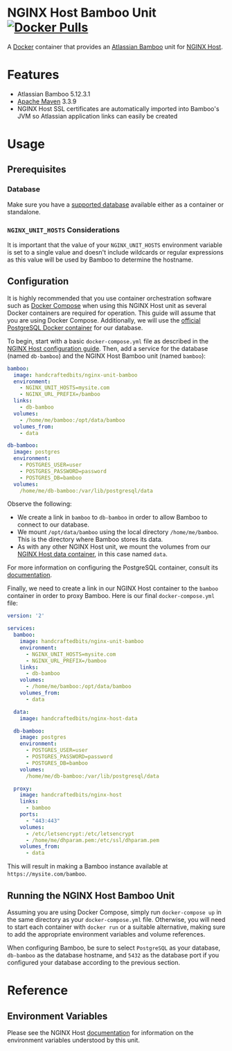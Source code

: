 # NGINX Host Bamboo Unit [![Docker Pulls](https://img.shields.io/docker/stars/handcraftedbits/nginx-unit-bamboo.svg?maxAge=2592000)](https://hub.docker.com/r/handcraftedbits/nginx-unit-bamboo)

A [Docker](https://www.docker.com) container that provides an
[Atlassian Bamboo](https://www.atlassian.com/software/bamboo) unit for
[NGINX Host](https://github.com/handcraftedbits/docker-nginx-host).

# Features

* Atlassian Bamboo 5.12.3.1
* [Apache Maven](https://maven.apache.org) 3.3.9
* NGINX Host SSL certificates are automatically imported into Bamboo's JVM so Atlassian application links can easily
  be created

# Usage

## Prerequisites

### Database

Make sure you have a
[supported database](https://confluence.atlassian.com/bamboo/connecting-bamboo-to-an-external-database-289276815.html)
available either as a container or standalone.

### `NGINX_UNIT_HOSTS` Considerations

It is important that the value of your `NGINX_UNIT_HOSTS` environment variable is set to a single value and doesn't
include wildcards or regular expressions as this value will be used by Bamboo to determine the hostname.

## Configuration

It is highly recommended that you use container orchestration software such as
[Docker Compose](https://www.docker.com/products/docker-compose) when using this NGINX Host unit as several Docker
containers are required for operation.  This guide will assume that you are using Docker Compose.  Additionally, we
will use the [official PostgreSQL Docker container](https://hub.docker.com/_/postgres/) for our database.

To begin, start with a basic `docker-compose.yml` file as described in the
[NGINX Host configuration guide](https://github.com/handcraftedbits/docker-nginx-host#configuration).  Then, add a
service for the database (named `db-bamboo`) and the NGINX Host Bamboo unit (named `bamboo`):

```yaml
bamboo:
  image: handcraftedbits/nginx-unit-bamboo
  environment:
    - NGINX_UNIT_HOSTS=mysite.com
    - NGINX_URL_PREFIX=/bamboo
  links:
    - db-bamboo
  volumes:
    - /home/me/bamboo:/opt/data/bamboo
  volumes_from:
    - data

db-bamboo:
  image: postgres
  environment:
    - POSTGRES_USER=user
    - POSTGRES_PASSWORD=password
    - POSTGRES_DB=bamboo
  volumes:
    /home/me/db-bamboo:/var/lib/postgresql/data
```

Observe the following:

* We create a link in `bamboo` to `db-bamboo` in order to allow Bamboo to connect to our database.
* We mount `/opt/data/bamboo` using the local directory `/home/me/bamboo`.  This is the directory where Bamboo stores
  its data.
* As with any other NGINX Host unit, we mount the volumes from our
  [NGINX Host data container](https://github.com/handcraftedbits/docker-nginx-host-data), in this case named `data`.

For more information on configuring the PostgreSQL container, consult its
[documentation](https://hub.docker.com/_/postgres/).

Finally, we need to create a link in our NGINX Host container to the `bamboo` container in order to proxy Bamboo.  Here
is our final `docker-compose.yml` file:

```yaml
version: '2'

services:
  bamboo:
    image: handcraftedbits/nginx-unit-bamboo
    environment:
      - NGINX_UNIT_HOSTS=mysite.com
      - NGINX_URL_PREFIX=/bamboo
    links:
      - db-bamboo
    volumes:
      - /home/me/bamboo:/opt/data/bamboo
    volumes_from:
      - data

  data:
    image: handcraftedbits/nginx-host-data

  db-bamboo:
    image: postgres
    environment:
      - POSTGRES_USER=user
      - POSTGRES_PASSWORD=password
      - POSTGRES_DB=bamboo
    volumes:
      /home/me/db-bamboo:/var/lib/postgresql/data

  proxy:
    image: handcraftedbits/nginx-host
    links:
      - bamboo
    ports:
      - "443:443"
    volumes:
      - /etc/letsencrypt:/etc/letsencrypt
      - /home/me/dhparam.pem:/etc/ssl/dhparam.pem
    volumes_from:
      - data
```

This will result in making a Bamboo instance available at `https://mysite.com/bamboo`.

## Running the NGINX Host Bamboo Unit

Assuming you are using Docker Compose, simply run `docker-compose up` in the same directory as your
`docker-compose.yml` file.  Otherwise, you will need to start each container with `docker run` or a suitable
alternative, making sure to add the appropriate environment variables and volume references.

When configuring Bamboo, be sure to select `PostgreSQL` as your database, `db-bamboo` as the database hostname, and
`5432` as the database port if you configured your database according to the previous section.

# Reference

## Environment Variables

Please see the NGINX Host [documentation](https://github.com/handcraftedbits/docker-nginx-host#units) for information
on the environment variables understood by this unit.
